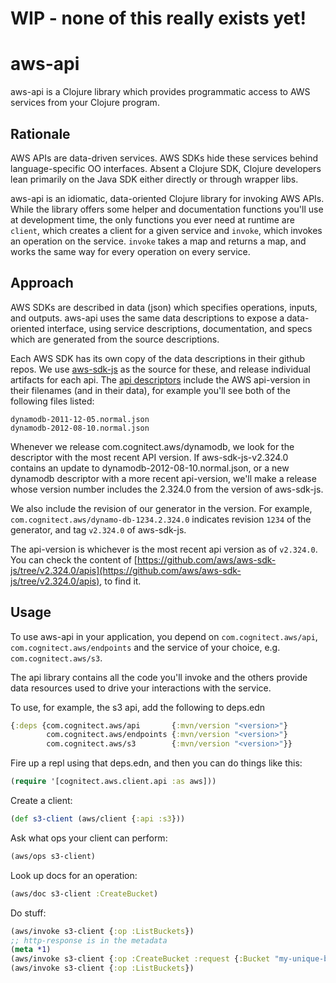 # WIP - none of this really exists yet!

# aws-api

aws-api is a Clojure library which provides programmatic access to AWS
services from your Clojure program.

## Rationale

AWS APIs are data-driven services.  AWS SDKs hide these services
behind language-specific OO interfaces. Absent a Clojure SDK, Clojure
developers lean primarily on the Java SDK either directly or through
wrapper libs.

aws-api is an idiomatic, data-oriented Clojure library for
invoking AWS APIs.  While the library offers some helper and
documentation functions you'll use at development time, the only
functions you ever need at runtime are `client`, which creates a
client for a given service and `invoke`, which invokes an operation on
the service. `invoke` takes a map and returns a map, and works the
same way for every operation on every service.

## Approach

AWS SDKs are described in data (json) which specifies operations, inputs, and
outputs. aws-api uses the same data descriptions to expose a
data-oriented interface, using service descriptions, documentation,
and specs which are generated from the source descriptions.

Each AWS SDK has its own copy of the data
descriptions in their github repos. We use
[aws-sdk-js](https://github.com/aws/aws-sdk-js/) as
the source for these, and release individual artifacts for each api.
The [api descriptors](https://github.com/aws/aws-sdk-js/tree/master/apis)
include the AWS api-version in their filenames (and in their data), for
example you'll see both of the following files listed:

    dynamodb-2011-12-05.normal.json
    dynamodb-2012-08-10.normal.json

Whenever we release com.cognitect.aws/dynamodb, we look for the
descriptor with the most recent API version. If aws-sdk-js-v2.324.0
contains an update to dynamodb-2012-08-10.normal.json, or a new
dynamodb descriptor with a more recent api-version, we'll make a
release whose version number includes the 2.324.0 from the version
of aws-sdk-js.

We also include the revision of our generator in the version. For example,
`com.cognitect.aws/dynamo-db-1234.2.324.0` indicates revision `1234` of the
generator, and tag `v2.324.0` of aws-sdk-js.

The api-version is whichever is the most recent api version as of
`v2.324.0`.  You can check the content of
[https://github.com/aws/aws-sdk-js/tree/v2.324.0/apis](https://github.com/aws/aws-sdk-js/tree/v2.324.0/apis),
to find it.

## Usage

To use aws-api in your application, you depend on
`com.cognitect.aws/api`, `com.cognitect.aws/endpoints` and the service
of your choice, e.g. `com.cognitect.aws/s3`.

The api library contains all the code you'll invoke and the others
provide data resources used to drive your interactions with the
service.

To use, for example, the s3 api, add the following to deps.edn

``` clojure
{:deps {com.cognitect.aws/api       {:mvn/version "<version>"}
        com.cognitect.aws/endpoints {:mvn/version "<version>"}
        com.cognitect.aws/s3        {:mvn/version "<version>"}}
```

Fire up a repl using that deps.edn, and then you can do things like this:

``` clojure
(require '[cognitect.aws.client.api :as aws]))
```

Create a client:

```clojure
(def s3-client (aws/client {:api :s3}))
```

Ask what ops your client can perform:

``` clojure
(aws/ops s3-client)
```

Look up docs for an operation:

``` clojure
(aws/doc s3-client :CreateBucket)
```

Do stuff:

``` clojure
(aws/invoke s3-client {:op :ListBuckets})
;; http-response is in the metadata
(meta *1)
(aws/invoke s3-client {:op :CreateBucket :request {:Bucket "my-unique-bucket-name"}})
(aws/invoke s3-client {:op :ListBuckets})
```

